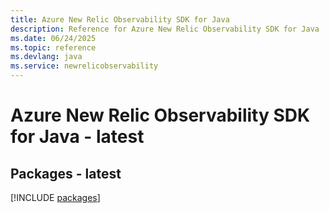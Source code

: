 ```yaml
---
title: Azure New Relic Observability SDK for Java
description: Reference for Azure New Relic Observability SDK for Java
ms.date: 06/24/2025
ms.topic: reference
ms.devlang: java
ms.service: newrelicobservability
---
```

# Azure New Relic Observability SDK for Java - latest
## Packages - latest
[!INCLUDE [packages](new-relic-observability-index.md)]